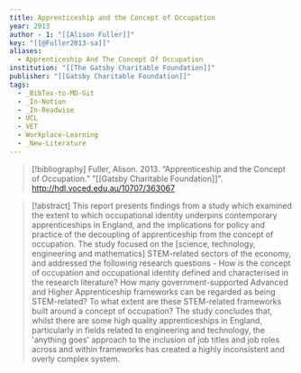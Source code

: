 ```yaml
---
title: Apprenticeship and the Concept of Occupation
year: 2013
author - 1: "[[Alison Fuller]]"
key: "[[@Fuller2013-sa]]"
aliases:
  - Apprenticeship And The Concept Of Occupation
institution: "[[The Gatsby Charitable Foundation]]"
publisher: "[[Gatsby Charitable Foundation]]"
tags:
  - _BibTex-to-MD-Git
  - _In-Notion
  - _In-Readwise
  - UCL
  - VET
  - Workplace-Learning
  - _New-Literature
---
```


> [!bibliography]
> Fuller, Alison. 2013. “Apprenticeship and the Concept of Occupation.” "[[Gatsby Charitable Foundation]]". http://hdl.voced.edu.au/10707/363067

> [!abstract]
> This report presents findings from a study which examined the extent to which occupational identity underpins contemporary apprenticeships in England, and the implications for policy and practice of the decoupling of apprenticeship from the concept of occupation. The study focused on the [science, technology, engineering and mathematics] STEM-related sectors of the economy, and addressed the following research questions -  How is the concept of occupation and occupational identity defined and characterised in the research literature? How many government-supported Advanced and Higher Apprenticeship frameworks can be regarded as being STEM-related? To what extent are these STEM-related frameworks built around a concept of occupation? The study concludes that, whilst there are some high quality apprenticeships in England, particularly in fields related to engineering and technology, the 'anything goes' approach to the inclusion of job titles and job roles across and within frameworks has created a highly inconsistent and overly complex system.